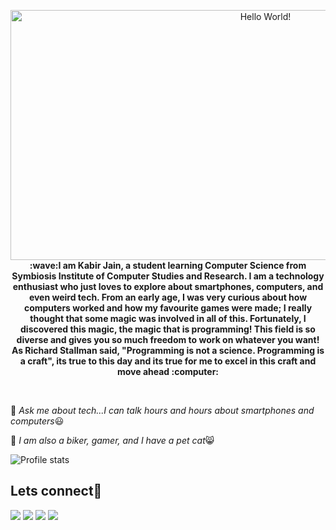 <p align = "center">
  <img src = "https://media.giphy.com/media/fedryX7dMGMe6lgqDm/source.gif" alt = "Hello World!" border = "0"/ width = 800  height = 400><br>
  <strong>:wave:I am Kabir Jain, a student learning Computer Science from Symbiosis Institute of Computer Studies and Research. I am a technology enthusiast who just loves to explore about smartphones, computers, and even weird tech. From an early age, I was very curious about how computers worked and how my favourite games were made; I really thought that some magic was involved in all of this. Fortunately, I discovered this magic, the magic that is programming! This field is so diverse and gives you so much freedom to work on whatever you want! As Richard Stallman said, "Programming is not a science. Programming is a craft", its true to this day and its true for me to excel in this craft and move ahead :computer:</strong><br>
</p><br>

💬 *Ask me about tech...I can talk hours and hours about smartphones and computers*:smiley:

:milky_way: *I am also a biker, gamer, and I have a pet cat*:smile_cat:

<img src = "https://github-readme-stats.vercel.app/api?username=kkkkkabir&count_private=true&show_icons=true&theme=shades-of-purple" alt = "Profile stats">

## Lets connect:busts_in_silhouette:

<a href = "https://www.linkedin.com/in/kabir-jain-328116170/"><img src="https://img.icons8.com/cute-clipart/45/000000/linkedin.png"/></a>
<a href = "https://twitter.com/kkkkabirrrr"><img src="https://img.icons8.com/cotton/45/000000/twitter.png"/></a>
<a href = "https://www.instagram.com/kkkkkabir/"><img src="https://img.icons8.com/color/45/000000/instagram-new.png"/></a>
<a href = "https://www.facebook.com/kabir.jain.92/"><img src="https://img.icons8.com/fluent/48/000000/facebook-new.png"/></a>







